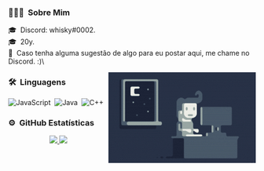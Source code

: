 ### 👨🏻‍💻 &nbsp;Sobre Mim

🎓 &nbsp;Discord: whisky#0002.\
🎓 &nbsp;20y.\
💬 &nbsp;Caso tenha alguma sugestão de algo para eu postar aqui, me chame no Discord. :)\

<img alt="Night Coding" src="https://raw.githubusercontent.com/AVS1508/AVS1508/master/assets/Night-Coding.gif" align="right"/>

### 🛠 &nbsp;Linguagens

![JavaScript](https://img.shields.io/badge/-JavaScript-05122A?style=flat&logo=javascript)&nbsp;
![Java](https://img.shields.io/badge/-Java-05122A?style=flat&logo=Java&logoColor=FFA518)&nbsp;
![C++](https://img.shields.io/badge/-C++-05122A?style=flat&logo=C%2B%2B&logoColor=00599C)&nbsp;

### ⚙️ &nbsp;GitHub Estatísticas

<p align="center">
<a href="https://github.com/whixkyzada">
  <img height="180em" src="https://github-readme-stats-eight-theta.vercel.app/api?username=whixkyzada&show_icons=true&theme=algolia&include_all_commits=true&count_private=true"/>
  <img height="180em" src="https://github-readme-stats-eight-theta.vercel.app/api/top-langs/?username=whixkyzada&layout=compact&langs_count=8&theme=algolia"/>
</a>
</p>
